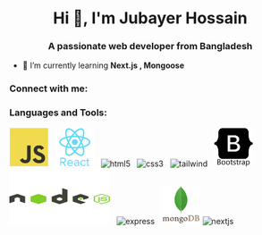 <h1 align="center">Hi 👋, I'm Jubayer Hossain</h1>
<h3 align="center">A passionate web developer from Bangladesh</h3>

- 🌱 I’m currently learning **Next.js , Mongoose**

<h3 align="left">Connect with me:</h3>
<p align="left">
</p>

<h3 align="left">Languages and Tools:</h3>
<p align=""> 
  <img src="https://raw.githubusercontent.com/devicons/devicon/master/icons/javascript/javascript-original.svg" alt="javascript" width="70" height="70"/> &nbsp
   <img src="https://raw.githubusercontent.com/devicons/devicon/master/icons/react/react-original-wordmark.svg" alt="react" width="70" height="70"/> &nbsp
  <img  src="https://i.ibb.co/BsHDv5g/html5.png" alt="html5" width="70" height="70"/> &nbsp 
  <img src="https://i.ibb.co/y4vYL8B/css3.png" alt="css3" width="70" height="70"/> &nbsp
  <img src="https://www.vectorlogo.zone/logos/tailwindcss/tailwindcss-icon.svg" alt="tailwind" width="70" height="70"/> &nbsp
  <img src="https://raw.githubusercontent.com/devicons/devicon/master/icons/bootstrap/bootstrap-plain-wordmark.svg" alt="bootstrap" width="70" height="70" />   &nbsp
  <img src="https://raw.githubusercontent.com/devicons/devicon/master/icons/nodejs/nodejs-original-wordmark.svg" alt="nodejs" width="180" height="100"/> &nbsp
  <img src="https://i.ibb.co/XpSQ37z/node.png" alt="express" width="170" height="70" /> &nbsp
  <img src="https://raw.githubusercontent.com/devicons/devicon/master/icons/mongodb/mongodb-original-wordmark.svg" alt="mongodb" width="70" height="70"/> 
  <img src="https://cdn.worldvectorlogo.com/logos/nextjs-2.svg" alt="nextjs" width="70" height="70"/>  
  </p>


